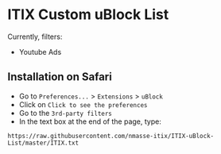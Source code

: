 # ITIX Custom uBlock List

Currently, filters: 
 - Youtube Ads

## Installation on Safari

 - Go to `Preferences...` > `Extensions` > `uBlock`
 - Click on `Click to see the preferences`
 - Go to the `3rd-party filters`
 - In the text box at the end of the page, type:
```
https://raw.githubusercontent.com/nmasse-itix/ITIX-uBlock-List/master/ITIX.txt
```

